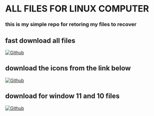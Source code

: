 # ALL FILES FOR LINUX COMPUTER
### this is my simple repo for retoring my files to recover 

## fast download all files 
[![Github](https://img.shields.io/badge/all-Download-yallow?style=for-the-badge&logo=Download)](https://www.mediafire.com/file/7p93fnzi665gru3/all.zip/file)

## download the icons from the link below
[![Github](https://img.shields.io/badge/icon-Download-red?style=for-the-badge&logo=Download)](https://www.mediafire.com/file/lefmdyrnp5sihfa/icons.zip/file)

## download for window 11 and 10 files
[![Github](https://img.shields.io/badge/windows-download-blue?style=for-the-badge&logo=Windows)](https://facebook.com/fikrado4048063)
